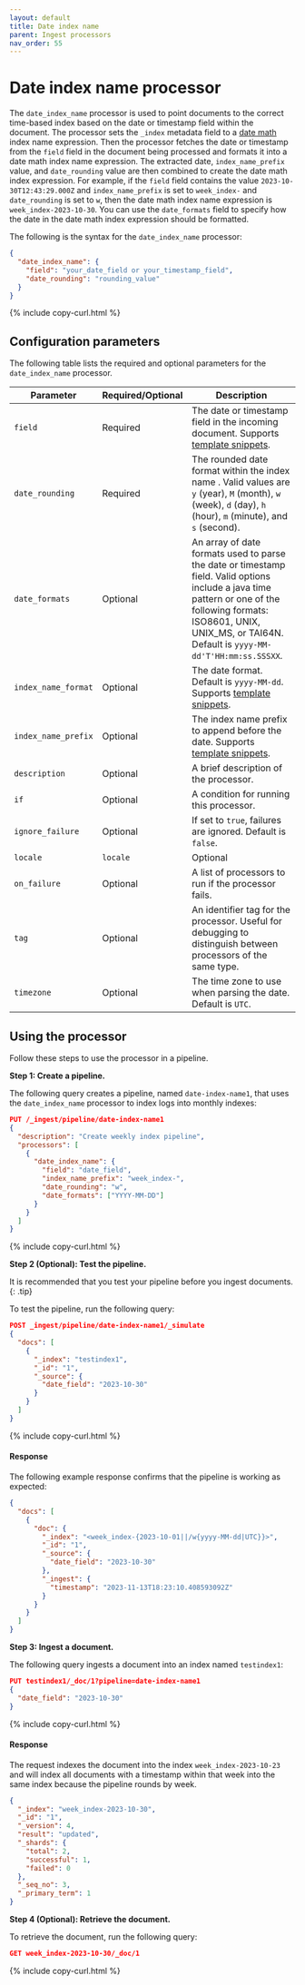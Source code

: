 ```yaml
---
layout: default
title: Date index name
parent: Ingest processors
nav_order: 55
---
```


# Date index name processor

The `date_index_name` processor is used to point documents to the correct time-based index based on the date or timestamp field within the document. The processor sets the `_index` metadata field to a [date math]({{site.url}}{{site.baseurl}}/field-types/supported-field-types/date/#date-math) index name expression. Then the processor fetches the date or timestamp from the `field` field in the document being processed and formats it into a date math index name expression. The extracted date, `index_name_prefix` value, and `date_rounding` value are then combined to create the date math index expression. For example, if the `field` field contains the value `2023-10-30T12:43:29.000Z` and `index_name_prefix` is set to `week_index-` and `date_rounding` is set to `w`, then the date math index name expression is `week_index-2023-10-30`. You can use the `date_formats` field to specify how the date in the date math index expression should be formatted.

The following is the syntax for the `date_index_name` processor:

```json
{
  "date_index_name": {
    "field": "your_date_field or your_timestamp_field",
    "date_rounding": "rounding_value"
  }
}
```
{% include copy-curl.html %}

## Configuration parameters

The following table lists the required and optional parameters for the `date_index_name` processor.

Parameter | Required/Optional | Description |
|-----------|-----------|-----------|
`field`  | Required  | The date or timestamp field in the incoming document. Supports [template snippets]({{site.url}}{{site.baseurl}}/ingest-pipelines/create-ingest/#template-snippets). |
`date_rounding`  | Required | The rounded date format within the index name . Valid values are `y` (year), `M` (month), `w` (week), `d` (day), `h` (hour), `m` (minute), and `s` (second). |
`date_formats` | Optional | An array of date formats used to parse the date or timestamp field. Valid options include a java time pattern or one of the following formats: ISO8601, UNIX, UNIX_MS, or TAI64N. Default is `yyyy-MM-dd'T'HH:mm:ss.SSSXX`. |
`index_name_format` | Optional | The date format. Default is `yyyy-MM-dd`. Supports [template snippets]({{site.url}}{{site.baseurl}}/ingest-pipelines/create-ingest/#template-snippets). |
`index_name_prefix` | Optional | The index name prefix to append before the date. Supports [template snippets]({{site.url}}{{site.baseurl}}/ingest-pipelines/create-ingest/#template-snippets).
`description`  | Optional  | A brief description of the processor.  |
`if` | Optional | A condition for running this processor. |
`ignore_failure` | Optional | If set to `true`, failures are ignored. Default is `false`. |
`locale` | `locale`  | Optional  | The locale to use when parsing the month name and week day of the date. Default is `ENGLISH`. Supports [template snippets]({{site.url}}{{site.baseurl}}/ingest-pipelines/create-ingest/#template-snippets).  |
`on_failure` | Optional | A list of processors to run if the processor fails. |
`tag` | Optional | An identifier tag for the processor. Useful for debugging to distinguish between processors of the same type. |
`timezone`  | Optional  | The time zone to use when parsing the date. Default is `UTC`. |

## Using the processor

Follow these steps to use the processor in a pipeline.

**Step 1: Create a pipeline.**

The following query creates a pipeline, named `date-index-name1`, that uses the `date_index_name` processor to index logs into monthly indexes: 

```json
PUT /_ingest/pipeline/date-index-name1
{
  "description": "Create weekly index pipeline",
  "processors": [
    {
      "date_index_name": {
        "field": "date_field",
        "index_name_prefix": "week_index-",
        "date_rounding": "w",
        "date_formats": ["YYYY-MM-DD"]
      }
    }
  ]
}
```
{% include copy-curl.html %}

**Step 2 (Optional): Test the pipeline.**

It is recommended that you test your pipeline before you ingest documents.
{: .tip}

To test the pipeline, run the following query:

```json
POST _ingest/pipeline/date-index-name1/_simulate
{
  "docs": [
    {
      "_index": "testindex1",
      "_id": "1",
      "_source": {
        "date_field": "2023-10-30"
      }
    }
  ]
}
```
{% include copy-curl.html %}

#### Response

The following example response confirms that the pipeline is working as expected:

```json
{
  "docs": [
    {
      "doc": {
        "_index": "<week_index-{2023-10-01||/w{yyyy-MM-dd|UTC}}>",
        "_id": "1",
        "_source": {
          "date_field": "2023-10-30"
        },
        "_ingest": {
          "timestamp": "2023-11-13T18:23:10.408593092Z"
        }
      }
    }
  ]
}
```

**Step 3: Ingest a document.**

The following query ingests a document into an index named `testindex1`:

```json
PUT testindex1/_doc/1?pipeline=date-index-name1
{
  "date_field": "2023-10-30"
}
```
{% include copy-curl.html %}

#### Response

The request indexes the document into the index `week_index-2023-10-23` and will index all documents with a timestamp within that week into the same index because the pipeline rounds by week.

```json
{
  "_index": "week_index-2023-10-30",
  "_id": "1",
  "_version": 4,
  "result": "updated",
  "_shards": {
    "total": 2,
    "successful": 1,
    "failed": 0
  },
  "_seq_no": 3,
  "_primary_term": 1
}
```

**Step 4 (Optional): Retrieve the document.**

To retrieve the document, run the following query:

```json
GET week_index-2023-10-30/_doc/1
```
{% include copy-curl.html %}
